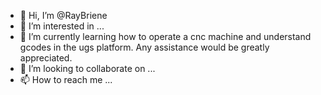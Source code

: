 - 👋 Hi, I’m @RayBriene
- 👀 I’m interested in ...
- 🌱 I’m currently learning how to operate a cnc machine and understand gcodes in the ugs platform. Any assistance would be greatly appreciated.
- 💞️ I’m looking to collaborate on ...
- 📫 How to reach me ...

<!---
RayBriene/RayBriene is a ✨ special ✨ repository because its `README.md` (this file) appears on your GitHub profile.
You can click the Preview link to take a look at your changes.
--->
